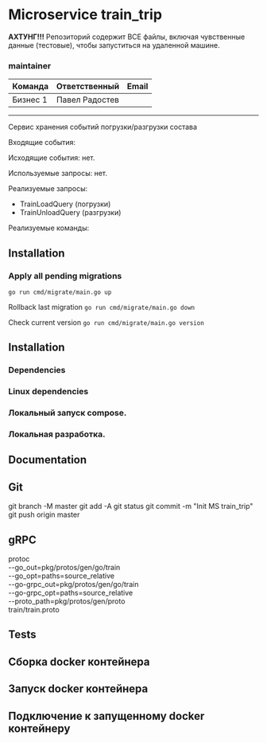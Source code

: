 # Microservice train_trip

**АХТУНГ!!!** Репозиторий содержит ВСЕ файлы, включая чувственные данные (тестовые), чтобы запуститься на удаленной машине.

### maintainer

| Команда  |   Ответственный    |                        Email |
|----------|:------------------:|-----------------------------:|
| Бизнес 1 |  Павел Радостев    |                              |

___

Сервис хранения событий погрузки/разгрузки состава

Входящие события:


Исходящие события: нет.

Используемые запросы: нет.

Реализуемые запросы:

- TrainLoadQuery (погрузки)
- TrainUnloadQuery (разгрузки)

Реализуемые команды:

## Installation
### Apply all pending migrations
`go run cmd/migrate/main.go up`

Rollback last migration
`go run cmd/migrate/main.go down`

Check current version
`go run cmd/migrate/main.go version`

## Installation


### Dependencies


### Linux dependencies


### Локальный запуск compose.


### Локальная разработка.


## Documentation



## Git
git branch -M master
git add -A
git status
git commit -m "Init MS train_trip"
git push origin master

## gRPC
protoc \
   --go_out=pkg/protos/gen/go/train \
   --go_opt=paths=source_relative \
   --go-grpc_out=pkg/protos/gen/go/train \
   --go-grpc_opt=paths=source_relative \
   --proto_path=pkg/protos/gen/proto \
   train/train.proto

## Tests


## Сборка docker контейнера


## Запуск docker контейнера


## Подключение к запущенному docker контейнеру

